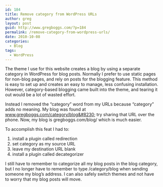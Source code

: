 ```yaml
---
id: 184
title: Remove category from WordPress URLs
author: greg
layout: post
guid: http://www.gregboggs.com/?p=184
permalink: /remove-category-from-wordpress-urls/
date: 2010-10-08
categories:
  - Blog
tags:
  - WordPress
---
```

The theme I use for this website creates a blog by using a separate category in WordPress for blog posts. Normally I prefer to use static pages for non-blog pages, and rely on posts for the blogging feature. This method is easy to set up and creates an easy to manage, less confusing installation. However, category-based blogging came built into the theme, and tearing it out would be a lot of wasted effort.

Instead I removed the &#8220;category&#8221; word from my URLs because &#8220;category&#8221; adds no meaning. My blog was found at www.gregboggs.com/category/blog&#8230; try sharing that URL over the phone. Now, my blog is gregboggs.com/blog/ which is much easier.

To accomplish this feat I had to:

  1. install a plugin called redirection
  2. set category as my source URL
  3. leave my destination URL blank
  4. install a plugin called decategorizer

I still have to remember to categorize all my blog posts in the blog category, but I no longer have to remember to type /category/blog when sending someone my blog&#8217;s address. I can also safely switch themes and not have to worry that my blog posts will move.